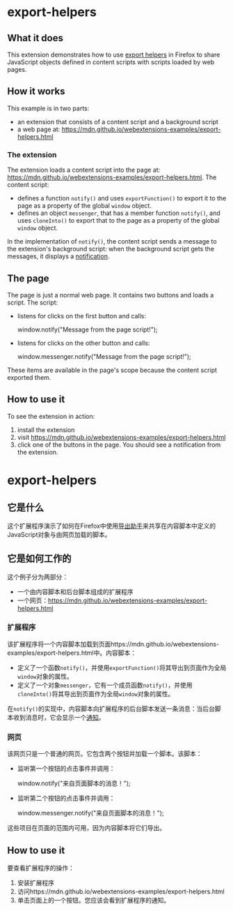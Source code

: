 # export-helpers

## What it does

This extension demonstrates how to use [export helpers](https://developer.mozilla.org/en-US/Add-ons/WebExtensions/Content_scripts#Sharing_content_script_objects_with_page_scripts) in Firefox to share
JavaScript objects defined in content scripts with scripts loaded by web pages.

## How it works

This example is in two parts:

* an extension that consists of a content script and a background script
* a web page at: https://mdn.github.io/webextensions-examples/export-helpers.html

### The extension

 The extension loads a content script into the page at: https://mdn.github.io/webextensions-examples/export-helpers.html. The content script:
 
 * defines a function `notify()` and uses `exportFunction()` to export it to the page as a property of the global `window` object.
 * defines an object `messenger`, that has a member function `notify()`, and
uses `cloneInto()` to export that to the page as a property of the global `window` object.
 
 In the implementation of `notify()`, the content script sends a message to the extension's background script: when the background script gets the messages, it displays a [notification](https://developer.mozilla.org/en-US/Add-ons/WebExtensions/API/notifications).

## The page

The page is just a normal web page. It contains two buttons and loads a script. The script:

* listens for clicks on the first button and calls:


    window.notify("Message from the page script!");

* listens for clicks on the other button and calls:


    window.messenger.notify("Message from the page script!");

These items are available in the page's scope because the content script exported them.

## How to use it

To see the extension in action:

1. install the extension
2. visit https://mdn.github.io/webextensions-examples/export-helpers.html
3. click one of the buttons in the page. You should see a notification from the extension.

# export-helpers

## 它是什么

这个扩展程序演示了如何在Firefox中使用[导出助手](https://developer.mozilla.org/en-US/Add-ons/WebExtensions/Content_scripts#Sharing_content_script_objects_with_page_scripts)来共享在内容脚本中定义的JavaScript对象与由网页加载的脚本。

## 它是如何工作的

这个例子分为两部分：

* 一个由内容脚本和后台脚本组成的扩展程序
* 一个网页：https://mdn.github.io/webextensions-examples/export-helpers.html

### 扩展程序

该扩展程序将一个内容脚本加载到页面https://mdn.github.io/webextensions-examples/export-helpers.html中。内容脚本：

* 定义了一个函数`notify()`，并使用`exportFunction()`将其导出到页面作为全局`window`对象的属性。
* 定义了一个对象`messenger`，它有一个成员函数`notify()`，并使用`cloneInto()`将其导出到页面作为全局`window`对象的属性。

在`notify()`的实现中，内容脚本向扩展程序的后台脚本发送一条消息：当后台脚本收到消息时，它会显示一个[通知](https://developer.mozilla.org/en-US/Add-ons/WebExtensions/API/notifications)。

### 网页

该网页只是一个普通的网页。它包含两个按钮并加载一个脚本。该脚本：

* 监听第一个按钮的点击事件并调用：

    window.notify("来自页面脚本的消息！");

* 监听第二个按钮的点击事件并调用：

    window.messenger.notify("来自页面脚本的消息！");

这些项目在页面的范围内可用，因为内容脚本将它们导出。


## How to use it

要查看扩展程序的操作：

1. 安装扩展程序
2. 访问https://mdn.github.io/webextensions-examples/export-helpers.html
3. 单击页面上的一个按钮。您应该会看到扩展程序的通知。
